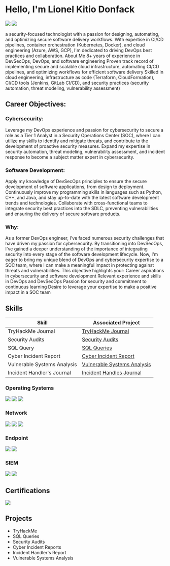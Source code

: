 # Hello, I'm Lionel Kitio Donfack
<a href="https://www.linkedin.com/in/lionel-kitio"><img src="https://img.shields.io/badge/-LinkedIn-0072b1?&style=for-the-badge&logo=linkedin&logoColor=white" /></a>
<a href="https://docs.google.com/document/d/1WJh-I3PeSuzVGn-PS0M8v7QZgFdGsVHMqzg2p0IRK1M/edit?usp=sharing"><img src="https://img.shields.io/badge/-Resume-blue" /></a>

a security-focused technologist with a passion for designing, automating, and optimizing secure software delivery workflows. With expertise in CI/CD pipelines, container orchestration (Kubernetes, Docker), and cloud engineering (Azure, AWS, GCP), I'm dedicated to driving DevOps best practices and collaboration.
About Me
8+ years of experience in DevSecOps, DevOps, and software engineering
Proven track record of implementing secure and scalable cloud infrastructure, automating CI/CD pipelines, and optimizing workflows for efficient software delivery
Skilled in cloud engineering, infrastructure as code (Terraform, CloudFormation), CI/CD tools (Jenkins, GitLab CI/CD), and security practices (security automation, threat modeling, vulnerability assessment)


## Career Objectives:
### Cybersecurity:
Leverage my DevOps experience and passion for cybersecurity to secure a role as a Tier 1 Analyst in a Security Operations Center (SOC), where I can utilize my skills to identify and mitigate threats, and contribute to the development of proactive security measures.
Expand my expertise in security automation, threat modeling, vulnerability assessment, and incident response to become a subject matter expert in cybersecurity.
### Software Development:
Apply my knowledge of DevSecOps principles to ensure the secure development of software applications, from design to deployment.
Continuously improve my programming skills in languages such as Python, C++, and Java, and stay up-to-date with the latest software development trends and technologies.
Collaborate with cross-functional teams to integrate security best practices into the SDLC, preventing vulnerabilities and ensuring the delivery of secure software products.
### Why:
As a former DevOps engineer, I've faced numerous security challenges that have driven my passion for cybersecurity. By transitioning into DevSecOps, I've gained a deeper understanding of the importance of integrating security into every stage of the software development lifecycle. Now, I'm eager to bring my unique blend of DevOps and cybersecurity expertise to a SOC team, where I can make a meaningful impact in protecting against threats and vulnerabilities.
This objective highlights your:
Career aspirations in cybersecurity and software development
Relevant experience and skills in DevOps and DevSecOps
Passion for security and commitment to continuous learning
Desire to leverage your expertise to make a positive impact in a SOC team

## Skills

| Skill                                         | Associated Project         |
|-----------------------------------------------|----------------------------|
| TryHackMe Journal          | <a href="https://github.com/Mhermann716/TryHackMe-Journal/blob/main/README.md">TryHackMe Journal</a>|
| Security Audits | <a href="https://github.com/Mhermann716/Security-Audit/blob/main/README.md">Security Audits</a>|
| SQL Query         | <a href="https://github.com/Mhermann716/SQL-Querys">SQL Queries</a>|
| Cyber Incident Report       | <a href="https://github.com/Mhermann716/Cyber-Incident-Report">Cyber Incident Report</a>|
| Vulnerable Systems Analysis                  | <a href="https://github.com/Mhermann716/Vulnerable-System-Analysis">Vulnerable Systems Analysis</a>|
| Incident Handler's Journal | <a href="https://github.com/Mhermann716/Incident_Handlers_Journal">Incident Handles Journal</a>|

### Operating Systems
<div>
    <img src="https://img.shields.io/badge/-Linux-FCC624?&style=for-the-badge&logo=Linux&logoColor=black" />
    <img src="https://img.shields.io/badge/-Windows-0078D6?&style=for-the-badge&logo=Windows&logoColor=white" />
    <img src="https://img.shields.io/badge/-macOS-000000?&style=for-the-badge&logo=Apple&logoColor=white" />
</div>

### Network
<div>
    <img src="https://img.shields.io/badge/-Wireshark-1679A7?&style=for-the-badge&logo=Wireshark&logoColor=white" />
    <img src="https://img.shields.io/badge/-Suricata-EF3B2D?&style=for-the-badge&logo=Suricata&logoColor=white" />
    <img src="https://img.shields.io/badge/-Zeek-777BB4?&style=for-the-badge&logo=Zeek&logoColor=white" />
</div>

### Endpoint
<div>
    <img src="https://img.shields.io/badge/-Microsoft_Defender_for_Endpoint-00A4EF?&style=for-the-badge&logo=Microsoft&logoColor=white" />
    <img src="https://img.shields.io/badge/-Velociraptor-4B275F?&style=for-the-badge&logo=Velociraptor&logoColor=white" />
</div>

### SIEM
<div>
    <img src="https://img.shields.io/badge/-Splunk-000000?&style=for-the-badge&logo=Splunk&logoColor=white" />
    <img src="https://img.shields.io/badge/-ArcSight-8E8E8E?&style=for-the-badge&logo=MicroFocus&logoColor=white" />
</div>

## Certifications

<div>
<img src="https://img.shields.io/badge/-Google%20Cyber%20Security%20Certificate-4285F4?&style=for-the-badge&logo=Google&logoColor=white" /> 
</div>

## Projects
- TryHackMe
- SQL Queries
- Security Audits
- Cyber Incident Reports
- Incident Handler's Report
- Vulnerable Systems Analysis
